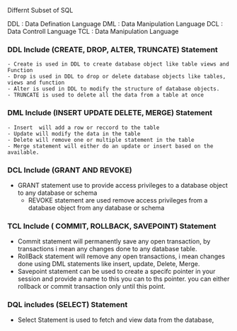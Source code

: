 Differnt Subset of SQL

DDL : Data Defination Language 
DML : Data Manipulation Language
DCL : Data Controll Language
TCL : Data Manipulation Language


### DDL Include (CREATE, DROP, ALTER, TRUNCATE) Statement
    - Create is used in DDL to create database object like table views and Function
    - Drop is used in DDL to drop or delete database objects like tables, views and function
    - Alter is used in DDL to modify the structure of database objects.
    - TRUNCATE is used to delete all the data from a table at once
### DML Include (INSERT UPDATE DELETE, MERGE) Statement
    - Insert  will add a row or reccord to the table
    - Update will modify the data in the table
    - Delete will remove one or multiple statement in the table
    - Merge statement will either do an update or insert based on the available.
    
### DCL Include (GRANT AND REVOKE)
  - GRANT statement use to provide access privileges to a database object to any database or schema
    - REVOKE statement are used remove access privileges from a database object from any database or schema
### TCL Include ( COMMIT, ROLLBACK, SAVEPOINT) Statement

- Commit statement will permanently save any open transaction, by transactions i mean any changes done to any database table.
- RollBack statement will remove any open transactions, i mean changes done using DML statements like insert, update, Delete, Merge.
- Savepoint statement can be used to create a specifc pointer in your session and provide a name to this you can to ths pointer. you can either rollback or commit transaction only until this point.
  
### DQL includes (SELECT) Statement
  - Select Statement is used to fetch and view data from the database,
